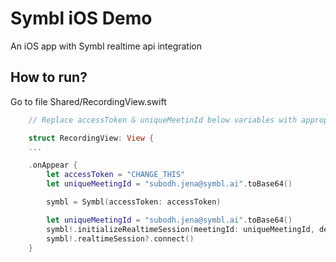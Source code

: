 # Symbl iOS Demo

An iOS app with Symbl realtime api integration

## How to run?

Go to file Shared/RecordingView.swift

```swift
    // Replace accessToken & uniqueMeetinId below variables with appropriate data

    struct RecordingView: View {
    ...

    .onAppear {
        let accessToken = "CHANGE_THIS"
        let uniqueMeetingId = "subodh.jena@symbl.ai".toBase64()

        symbl = Symbl(accessToken: accessToken)

        let uniqueMeetingId = "subodh.jena@symbl.ai".toBase64()
        symbl!.initializeRealtimeSession(meetingId: uniqueMeetingId, delegate: symblRealtimeDelegate)
        symbl!.realtimeSession?.connect()
    }
```
